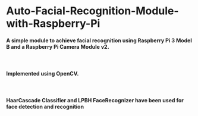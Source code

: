 <h1>Auto-Facial-Recognition-Module-with-Raspberry-Pi</h1>

<h4>A simple module to achieve facial recognition using Raspberry Pi 3 Model B and a Raspberry Pi Camera Module v2.</h4><br>
<h4>Implemented using OpenCV.</h4><br>
<h4>HaarCascade Classifier and LPBH FaceRecognizer have been used for face detection and recognition</h4>
